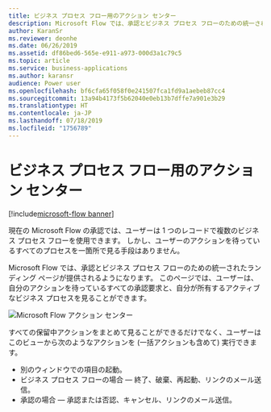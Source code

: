 ```yaml
---
title: ビジネス プロセス フロー用のアクション センター
description: Microsoft Flow では、承認とビジネス プロセス フローのための統一されたランディング ページが提供されるようになります。
author: KaranSr
ms.reviewer: deonhe
ms.date: 06/26/2019
ms.assetid: df86bed6-565e-e911-a973-000d3a1c79c5
ms.topic: article
ms.service: business-applications
ms.author: karansr
audience: Power user
ms.openlocfilehash: bf6cfa65f058f0e241507fca1fd9a1aebeb87cc4
ms.sourcegitcommit: 13a94b4173f5b62040e0eb13b7dffe7a901e3b29
ms.translationtype: HT
ms.contentlocale: ja-JP
ms.lasthandoff: 07/18/2019
ms.locfileid: "1756789"
---
```

# <a name="action-center-for-business-process-flows"></a>ビジネス プロセス フロー用のアクション センター

[!include[microsoft-flow banner](../includes/microsoft-flow.md)]

現在の Microsoft Flow の承認では、ユーザーは 1 つのレコードで複数のビジネス プロセス フローを使用できます。 しかし、ユーザーのアクションを待っているすべてのプロセスを一箇所で見る手段はありません。

Microsoft Flow では、承認とビジネス プロセス フローのための統一されたランディング ページが提供されるようになります。 このページでは、ユーザーは、自分のアクションを待っているすべての承認要求と、自分が所有するアクティブなビジネス プロセスを見ることができます。

![Microsoft Flow アクション センター](media/ActionCenterBusinessProcess-1.png "Microsoft Flow アクション センター")

すべての保留中アクションをまとめて見ることができるだけでなく、ユーザーはこのビューから次のようなアクションを (一括アクションも含めて) 実行できます。

- 別のウィンドウでの項目の起動。
- ビジネス プロセス フローの場合 — 終了、破棄、再起動、リンクのメール送信。
- 承認の場合 — 承認または否認、キャンセル、リンクのメール送信。
